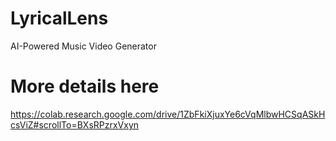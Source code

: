 # LyricalLens
AI-Powered Music Video Generator


# More details here
https://colab.research.google.com/drive/1ZbFkiXjuxYe6cVqMlbwHCSqASkHcsViZ#scrollTo=BXsRPzrxVxyn
